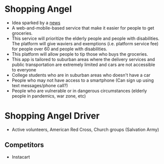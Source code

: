 # Shopping Angel
- Idea sparked by a [news](https://www.cnn.com/2020/03/17/us/coronavirus-student-volunteers-grocery-shop-elderly-iyw-trnd/index.html)
- A web-and-mobile-based service that make it easier for people to get groceries.
- This service will prioritize the elderly people and people with disabilities. The platform will give waviers and exemptions (i.e. platform service fee) for people over 60 and people with disabilities.
- This platform will allow people to tip those who buys the groceries.
- This app is tailored to suburban areas where the delivery services and public transportation are extremely limited and cars are not accessible to everyone
- College students who are in suburban areas who doesn't have a car
- People who may not have access to a smartphone (Can sign up using text messages/phone call?)
- People who are vulnerable or in dangerous circumstances (elderly people in pandemics, war zone, etc)
# Shopping Angel Driver
- Active volunteers, American Red Cross, Church groups (Salvation Army)

## Competitors
- Instacart
